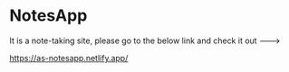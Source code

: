 # NotesApp
It is a note-taking site, please go to the below link and check it out --->

https://as-notesapp.netlify.app/
